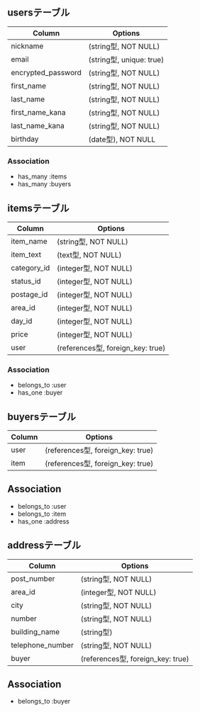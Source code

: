 ## usersテーブル

| Column             | Options                  |
| ------------------ | ------------------------ |
| nickname           | (string型, NOT NULL)     |
| email              | (string型, unique: true) |
| encrypted_password | (string型, NOT NULL)     |
| first_name         | (string型, NOT NULL)     |
| last_name          | (string型, NOT NULL)     |
| first_name_kana    | (string型, NOT NULL)     |
| last_name_kana     | (string型, NOT NULL)     |
| birthday           | (date型), NOT NULL       |

### Association

- has_many :items
- has_many :buyers

## itemsテーブル

| Column      | Options                           |
| ----------- | --------------------------------- |
| item_name   | (string型, NOT NULL)              |
| item_text   | (text型, NOT NULL)                |
| category_id | (integer型, NOT NULL)             |
| status_id   | (integer型, NOT NULL)             |
| postage_id  | (integer型, NOT NULL)             |
| area_id     | (integer型, NOT NULL)             |
| day_id      | (integer型, NOT NULL)             |
| price       | (integer型, NOT NULL)             |
| user        | (references型, foreign_key: true) |

### Association

- belongs_to :user
- has_one :buyer


## buyersテーブル
| Column | Options                           |
| ------ | --------------------------------- |
| user   | (references型, foreign_key: true) |
| item   | (references型, foreign_key: true) |

## Association

- belongs_to :user
- belongs_to :item
- has_one :address

## addressテーブル

| Column           | Options                           |
| ---------------- | --------------------------------- |
| post_number      | (string型, NOT NULL)              |
| area_id          | (integer型, NOT NULL)             |
| city             | (string型, NOT NULL)              |
| number           | (string型, NOT NULL)              |
| building_name    | (string型)                        |
| telephone_number | (string型, NOT NULL)              |
| buyer            | (references型, foreign_key: true) |

## Association

- belongs_to :buyer